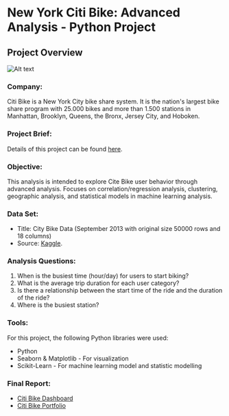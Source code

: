 # New York Citi Bike: Advanced Analysis - Python Project
## **Project Overview**

![Alt text](/Users/nataliawijaya/Downloads/cb_profile.jpg)

### **Company:**<br>
Citi Bike is a New York City bike share system. It is the nation's largest bike share program with 25.000 bikes and more than 1.500 stations in Manhattan, Brooklyn, Queens, the Bronx, Jersey City, and Hoboken.

### **Project Brief:**<br>
Details of this project can be found [here](https://drive.google.com/file/d/14SaHzdoP2J7gQkHCpVauhnbXB_2H5RzR/view?usp=sharing).

### **Objective:**<br>
This analysis is intended to explore Cite Bike user behavior through advanced analysis. Focuses on correlation/regression analysis, clustering, geographic analysis, and statistical models in machine learning analysis.

### **Data Set:**<br> 
- Title: City Bike Data (September 2013 with original size 50000 rows and 18 columns)
- Source: [Kaggle](https://www.kaggle.com/datasets/ryanmcummings/citi-bike-data).

### **Analysis Questions:**<br>
1. When is the busiest time (hour/day) for users to start biking? 
2. What is the average trip duration for each user category?    
3. Is there a relationship between the start time of the ride and the duration of the ride?
4. Where is the busiest station?

### **Tools:**<br>
For this project, the following Python libraries were used:
- Python
- Seaborn & Matplotlib - For visualization
- Scikit-Learn - For machine learning model and statistic modelling

### **Final Report:**<br>
- [Citi Bike Dashboard](https://public.tableau.com/app/profile/natalia.violi.kristena.wijaya/viz/CitiBikeAnalysis_17140530578350/CitiBike)
- [Citi Bike Portfolio](https://nataliaviolii.github.io/DataAnalyticsPortfolio/portfolio.python.citi.html)
